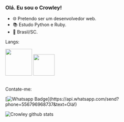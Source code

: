 ### Olá. Eu sou o Crowley!



- 🌐  Pretendo ser um desenvolvedor web.
- 📚  Estudo Python e Ruby.
- :house_with_garden:  Brasil/SC.

Langs:

<div>
 <img width="84" src="https://img.shields.io/badge/Python-3776AB?style=for-the-badge&logo=python&logoColor=white" />
 <img width="67" src="https://img.shields.io/badge/Ruby-DC143C?style=for-the-badge&logo=ruby&logoColor=white"/>
</div><br>




Contate-me:

[![Whatsapp Badge](https://img.shields.io/badge/-Whatsapp-4CA143?style=flat-square&labelColor=4CA143&logo=whatsapp&logoColor=white&link=https://api.whatsapp.com/send?phone=556796968737&text=Olá!)](https://api.whatsapp.com/send?phone=556796968737&text=Olá!)

![Crowley github stats](https://github-readme-stats.vercel.app/api?username=Crowley-Dev&theme=vision-friendly-dark&show_icons=true) 
